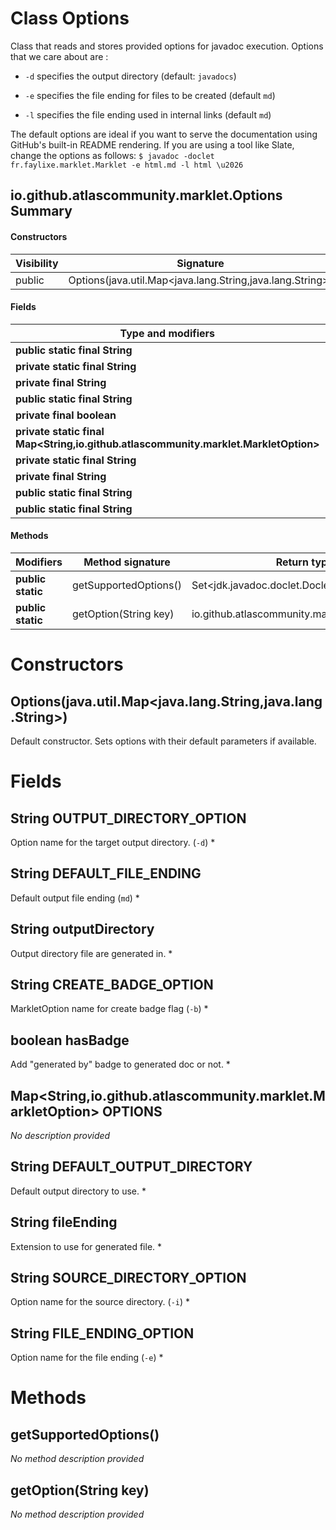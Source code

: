Class Options
=============
Class that reads and stores provided options for javadoc execution. Options that we care about
 are :

 


  
* `-d` specifies the output directory (default: `javadocs`) 
  
* `-e` specifies the file ending for files to be created (default `md`)
  
* `-l` specifies the file ending used in internal links
 (default `md`)
 


 

 The default options are ideal if you want to serve the documentation using GitHub's
 built-in README rendering. If you are using a tool like Slate, change the options as follows: ```
 $ javadoc -doclet fr.faylixe.marklet.Marklet -e html.md -l html \u2026 ```

io.github.atlascommunity.marklet.Options Summary
-------
#### Constructors
| Visibility | Signature                                                 |
| ---------- | --------------------------------------------------------- |
| public     | Options(java.util.Map<java.lang.String,java.lang.String>) |
#### Fields
| Type and modifiers                                                                  | Field name               |
| ----------------------------------------------------------------------------------- | ------------------------ |
| **public static final String**                                                      | OUTPUT_DIRECTORY_OPTION  |
| **private static final String**                                                     | DEFAULT_FILE_ENDING      |
| **private final String**                                                            | outputDirectory          |
| **public static final String**                                                      | CREATE_BADGE_OPTION      |
| **private final boolean**                                                           | hasBadge                 |
| **private static final Map<String,io.github.atlascommunity.marklet.MarkletOption>** | OPTIONS                  |
| **private static final String**                                                     | DEFAULT_OUTPUT_DIRECTORY |
| **private final String**                                                            | fileEnding               |
| **public static final String**                                                      | SOURCE_DIRECTORY_OPTION  |
| **public static final String**                                                      | FILE_ENDING_OPTION       |
#### Methods
| Modifiers         | Method signature      | Return type                                    |
| ----------------- | --------------------- | ---------------------------------------------- |
| **public static** | getSupportedOptions() | Set<jdk.javadoc.doclet.Doclet.Option>          |
| **public static** | getOption(String key) | io.github.atlascommunity.marklet.MarkletOption |

Constructors
============
Options(java.util.Map<java.lang.String,java.lang.String>)
---------------------------------------------------------
Default constructor. Sets options with their default parameters if available.


Fields
======
String OUTPUT_DIRECTORY_OPTION
----------------------------------------
Option name for the target output directory. (`-d`) *


String DEFAULT_FILE_ENDING
------------------------------------
Default output file ending (`md`) *


String outputDirectory
--------------------------------
Output directory file are generated in. *


String CREATE_BADGE_OPTION
------------------------------------
MarkletOption name for create badge flag (`-b`) *


boolean hasBadge
----------------
Add "generated by" badge to generated doc or not. *


Map<String,io.github.atlascommunity.marklet.MarkletOption> OPTIONS
--------------------------------------------------------------------------------------
*No description provided*


String DEFAULT_OUTPUT_DIRECTORY
-----------------------------------------
Default output directory to use. *


String fileEnding
---------------------------
Extension to use for generated file. *


String SOURCE_DIRECTORY_OPTION
----------------------------------------
Option name for the source directory. (`-i`) *


String FILE_ENDING_OPTION
-----------------------------------
Option name for the file ending (`-e`) *


Methods
=======
getSupportedOptions()
---------------------
*No method description provided*


getOption(String key)
---------------------
*No method description provided*


